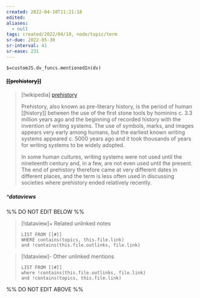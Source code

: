 ```yaml
---
created: 2022-04-10T11:21:18 
edited: 
aliases:
  - null
tags: created/2022/04/10, node/topic/term
sr-due: 2022-05-30
sr-interval: 41
sr-ease: 231
---
```

`$=customJS.dv_funcs.mentionedIn(dv)`

#### <s class="topic-title">[[prehistory]]</s>

> [!wikipedia] [prehistory](https://en.wikipedia.org/wiki/Prehistory)
> 
> Prehistory, also known as pre-literary history, is the period of human [[history]] between the use of the first stone tools by hominins c. 3.3 million years ago and the beginning of recorded history with the invention of writing systems. The use of symbols, marks, and images appears very early among humans, but the earliest known writing systems appeared c. 5000 years ago and it took thousands of years for writing systems to be widely adopted. 
> 
> In some human cultures, writing systems were not used until the nineteenth century and, in a few, are not even used until the present. The end of prehistory therefore came at very different dates in different places, and the term is less often used in discussing societies where prehistory ended relatively recently.
> 


##### ^dataviews

%% DO NOT EDIT BELOW %%
> [!dataview]+ Related unlinked notes
> ```dataview
> LIST FROM [[#]]
> WHERE contains(topics, this.file.link)
> and !contains(this.file.outlinks, file.link)
> ```
 
> [!dataview]- Other unlinked mentions
> ```dataview
> LIST FROM [[#]]
> where !contains(this.file.outlinks, file.link)
> and !contains(topics, this.file.link)
> ```

%% DO NOT EDIT ABOVE %%
